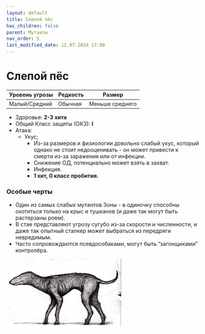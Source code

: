 ```yaml
---
layout: default
title: Слепой пёс
has_children: false
parent: Мутанты
nav_order: 5
last_modified_date: 12.07.2024 17:00
---
```


# Слепой пёс

| Уровень угрозы | Редкость | Размер          |
|----------------|----------|-----------------|
| Малый/Средний  | Обычная  | Меньше среднего |

- Здоровье: **2-3 хита**
- Общий Класс защиты (ОКЗ): **I**
- Атака:
    - Укус;
      - Из-за размеров и физиологии довольно слабый укус, который однако не стоит недооценивать - он может привести к смерти из-за заражения или от инфекции.
      - Снижение ОД, потенциально может взять в захват.
      - Инфекция.
      - **1 хит, 0 класс пробития.**

### Особые черты
- Один из самых слабых мутантов Зоны - в одиночку способны охотиться только на крыс и тушканов (и даже так могут быть растерзаны роем).
- В стае представляют угрозу сугубо из-за скорости и численности, и даже так опытный сталкер может выбраться из передряги невредимым.
- Часто сопровождаются псевдособаками, могут быть “загонщиками” контролёра.


<img src="https://github.com/ivatar39/stalker-ttrpg/blob/main/assets/images/monsters/dog.jpg?raw=true" alt="dog" width="300"/>
